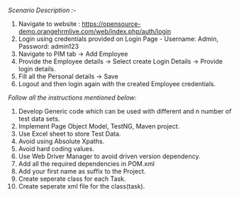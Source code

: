 <i>Scenario Description :-</i>
1. Navigate to website : https://opensource-demo.orangehrmlive.com/web/index.php/auth/login
2. Login using credentials provided on Login Page - Username: Admin, Password: admin123
3. Navigate to PIM tab -> Add Employee
4. Provide the Employee details -> Select create Login Details -> Provide login details.
5. Fill all the Personal details -> Save
6. Logout and then login again with the created Employee credentials.


  <i> Follow all the instructions mentioned below: </i>
  1. Develop Generic code which can be used with different and n number of test data sets.
  2. Implement Page Object Model, TestNG, Maven project.
  3. Use Excel sheet to store Test Data.
  4. Avoid using Absolute Xpaths.
  5. Avoid hard coding values.
  6. Use Web Driver Manager to avoid driven version dependency.
  7. Add all the required dependencies in POM.xml
  8. Add your first name as suffix to the Project.
  9. Create seperate class for each Task.
  10. Create seperate xml file for the class(task).

